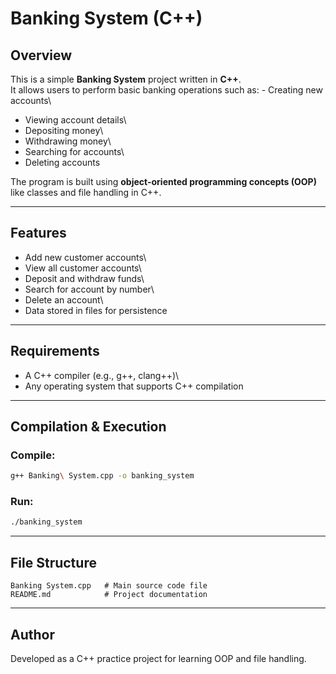 # Banking System (C++)

## Overview

This is a simple **Banking System** project written in **C++**.\
It allows users to perform basic banking operations such as: - Creating
new accounts\
- Viewing account details\
- Depositing money\
- Withdrawing money\
- Searching for accounts\
- Deleting accounts

The program is built using **object-oriented programming concepts
(OOP)** like classes and file handling in C++.

------------------------------------------------------------------------

## Features

-   Add new customer accounts\
-   View all customer accounts\
-   Deposit and withdraw funds\
-   Search for account by number\
-   Delete an account\
-   Data stored in files for persistence

------------------------------------------------------------------------

## Requirements

-   A C++ compiler (e.g., g++, clang++)\
-   Any operating system that supports C++ compilation

------------------------------------------------------------------------

## Compilation & Execution

### Compile:

``` bash
g++ Banking\ System.cpp -o banking_system
```

### Run:

``` bash
./banking_system
```

------------------------------------------------------------------------

## File Structure

    Banking System.cpp   # Main source code file
    README.md            # Project documentation

------------------------------------------------------------------------

## Author

Developed as a C++ practice project for learning OOP and file handling.
